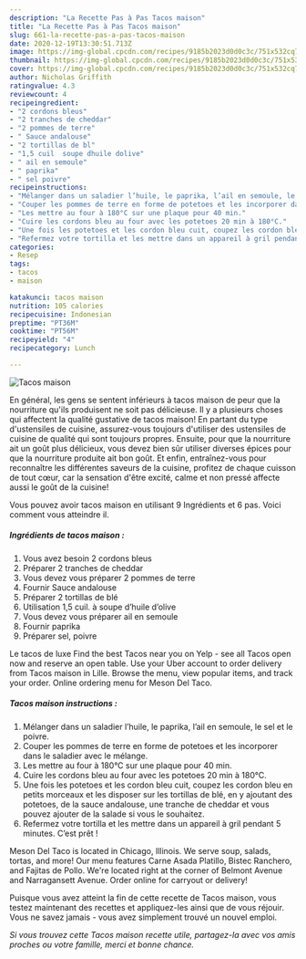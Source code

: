 ```yaml
---
description: "La Recette Pas à Pas Tacos maison"
title: "La Recette Pas à Pas Tacos maison"
slug: 661-la-recette-pas-a-pas-tacos-maison
date: 2020-12-19T13:30:51.713Z
image: https://img-global.cpcdn.com/recipes/9185b2023d0d0c3c/751x532cq70/tacos-maison-photo-principale-de-la-recette.jpg
thumbnail: https://img-global.cpcdn.com/recipes/9185b2023d0d0c3c/751x532cq70/tacos-maison-photo-principale-de-la-recette.jpg
cover: https://img-global.cpcdn.com/recipes/9185b2023d0d0c3c/751x532cq70/tacos-maison-photo-principale-de-la-recette.jpg
author: Nicholas Griffith
ratingvalue: 4.3
reviewcount: 4
recipeingredient:
- "2 cordons bleus"
- "2 tranches de cheddar"
- "2 pommes de terre"
- " Sauce andalouse"
- "2 tortillas de bl"
- "1,5 cuil  soupe dhuile dolive"
- " ail en semoule"
- " paprika"
- " sel poivre"
recipeinstructions:
- "Mélanger dans un saladier l’huile, le paprika, l’ail en semoule, le sel et le poivre."
- "Couper les pommes de terre en forme de potetoes et les incorporer dans le saladier avec le mélange."
- "Les mettre au four à 180°C sur une plaque pour 40 min."
- "Cuire les cordons bleu au four avec les potetoes 20 min à 180°C."
- "Une fois les potetoes et les cordon bleu cuit, coupez les cordon bleu en petits morceaux et les disposer sur les tortillas de blé, en y ajoutant des potetoes, de la sauce andalouse, une tranche de cheddar et vous pouvez ajouter de la salade si vous le souhaitez."
- "Refermez votre tortilla et les mettre dans un appareil à gril pendant 5 minutes. C’est prêt !"
categories:
- Resep
tags:
- tacos
- maison

katakunci: tacos maison 
nutrition: 105 calories
recipecuisine: Indonesian
preptime: "PT36M"
cooktime: "PT56M"
recipeyield: "4"
recipecategory: Lunch

---
```



![Tacos maison](https://img-global.cpcdn.com/recipes/9185b2023d0d0c3c/751x532cq70/tacos-maison-photo-principale-de-la-recette.jpg)

En général, les gens se sentent inférieurs à tacos maison de peur que la nourriture qu'ils produisent ne soit pas délicieuse. Il y a plusieurs choses qui affectent la qualité gustative de tacos maison! En partant du type d'ustensiles de cuisine, assurez-vous toujours d'utiliser des ustensiles de cuisine de qualité qui sont toujours propres. Ensuite, pour que la nourriture ait un goût plus délicieux, vous devez bien sûr utiliser diverses épices pour que la nourriture produite ait bon goût. Et enfin, entraînez-vous pour reconnaître les différentes saveurs de la cuisine, profitez de chaque cuisson de tout cœur, car la sensation d'être excité, calme et non pressé affecte aussi le goût de la cuisine!

<!--inarticleads1-->

Vous pouvez avoir tacos maison en utilisant 9 Ingrédients et 6 pas. Voici comment vous atteindre il.

##### Ingrédients de tacos maison :

1. Vous avez besoin 2 cordons bleus
1. Préparer 2 tranches de cheddar
1. Vous devez vous préparer 2 pommes de terre
1. Fournir  Sauce andalouse
1. Préparer 2 tortillas de blé
1. Utilisation 1,5 cuil. à soupe d’huile d’olive
1. Vous devez vous préparer  ail en semoule
1. Fournir  paprika
1. Préparer  sel, poivre


Le tacos de luxe Find the best Tacos near you on Yelp - see all Tacos open now and reserve an open table. Use your Uber account to order delivery from Tacos maison in Lille. Browse the menu, view popular items, and track your order. Online ordering menu for Meson Del Taco. 

<!--inarticleads2-->

##### Tacos maison instructions :

1. Mélanger dans un saladier l’huile, le paprika, l’ail en semoule, le sel et le poivre.
1. Couper les pommes de terre en forme de potetoes et les incorporer dans le saladier avec le mélange.
1. Les mettre au four à 180°C sur une plaque pour 40 min.
1. Cuire les cordons bleu au four avec les potetoes 20 min à 180°C.
1. Une fois les potetoes et les cordon bleu cuit, coupez les cordon bleu en petits morceaux et les disposer sur les tortillas de blé, en y ajoutant des potetoes, de la sauce andalouse, une tranche de cheddar et vous pouvez ajouter de la salade si vous le souhaitez.
1. Refermez votre tortilla et les mettre dans un appareil à gril pendant 5 minutes. C’est prêt !


Meson Del Taco is located in Chicago, Illinois. We serve soup, salads, tortas, and more! Our menu features Carne Asada Platillo, Bistec Ranchero, and Fajitas de Pollo. We&#39;re located right at the corner of Belmont Avenue and Narragansett Avenue. Order online for carryout or delivery! 

<!--inarticleads1-->

<p>
Puisque vous avez atteint la fin de cette recette de Tacos maison, vous testez maintenant des recettes et appliquez-les ainsi que de vous réjouir. Vous ne savez jamais - vous avez simplement trouvé un nouvel emploi.
</p>

<p>
<i>Si vous trouvez cette Tacos maison recette utile, partagez-la avec vos amis proches ou votre famille, merci et bonne chance.</i>
</p>
